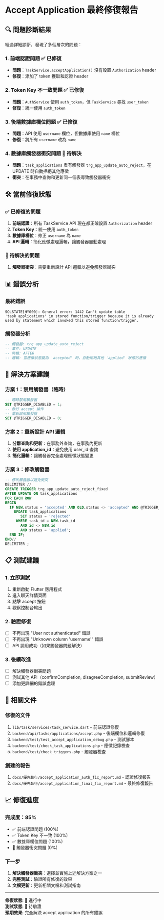 # Accept Application 最終修復報告

## 🔍 問題診斷結果

經過詳細診斷，發現了多個層次的問題：

### 1. **前端認證問題** ✅ 已修復
- **問題**：`TaskService.acceptApplication()` 沒有設置 `Authorization` header
- **修復**：添加了 token 獲取和認證 header

### 2. **Token Key 不一致問題** ✅ 已修復
- **問題**：`AuthService` 使用 `auth_token`，但 `TaskService` 尋找 `user_token`
- **修復**：統一使用 `auth_token`

### 3. **後端數據庫欄位問題** ✅ 已修復
- **問題**：API 使用 `username` 欄位，但數據庫使用 `name` 欄位
- **修復**：將所有 `username` 改為 `name`

### 4. **數據庫觸發器衝突問題** 🔄 待解決
- **問題**：`task_applications` 表有觸發器 `trg_app_update_auto_reject`，在 UPDATE 時自動拒絕其他應徵
- **衝突**：在事務中查詢和更新同一個表導致觸發器衝突

## 🛠️ 當前修復狀態

### ✅ 已修復的問題
1. **前端認證**：所有 TaskService API 現在都正確設置 `Authorization` header
2. **Token Key**：統一使用 `auth_token`
3. **數據庫欄位**：修正 `username` 為 `name`
4. **API 邏輯**：簡化應徵處理邏輯，讓觸發器自動處理

### 🔄 待解決的問題
1. **觸發器衝突**：需要重新設計 API 邏輯以避免觸發器衝突

## 📊 錯誤分析

### 最終錯誤
```
SQLSTATE[HY000]: General error: 1442 Can't update table 'task_applications' in stored function/trigger because it is already used by statement which invoked this stored function/trigger.
```

### 觸發器分析
```sql
-- 觸發器: trg_app_update_auto_reject
-- 事件: UPDATE
-- 時機: AFTER
-- 邏輯: 當應徵狀態變為 'accepted' 時，自動拒絕其他 'applied' 狀態的應徵
```

## 🎯 解決方案建議

### 方案 1：禁用觸發器（臨時）
```sql
-- 臨時禁用觸發器
SET @TRIGGER_DISABLED = 1;
-- 執行 accept 操作
-- 重新啟用觸發器
SET @TRIGGER_DISABLED = 0;
```

### 方案 2：重新設計 API 邏輯
1. **分離查詢和更新**：在事務外查詢，在事務內更新
2. **使用 application_id**：避免使用 user_id 查詢
3. **簡化邏輯**：讓觸發器完全處理應徵狀態變更

### 方案 3：修改觸發器
```sql
-- 修改觸發器以避免衝突
DELIMITER //
CREATE TRIGGER trg_app_update_auto_reject_fixed
AFTER UPDATE ON task_applications
FOR EACH ROW
BEGIN
  IF NEW.status = 'accepted' AND OLD.status <> 'accepted' AND @TRIGGER_DISABLED IS NULL THEN
    UPDATE task_applications
       SET status = 'rejected'
     WHERE task_id = NEW.task_id
       AND id <> NEW.id
       AND status = 'applied';
  END IF;
END//
DELIMITER ;
```

## 📋 測試建議

### 1. **立即測試**
1. 重新啟動 Flutter 應用程式
2. 進入聊天詳情頁面
3. 點擊 accept 按鈕
4. 觀察控制台輸出

### 2. **驗證修復**
- [ ] 不再出現 "User not authenticated" 錯誤
- [ ] 不再出現 "Unknown column 'username'" 錯誤
- [ ] API 調用成功（如果觸發器問題解決）

### 3. **後續改進**
- [ ] 解決觸發器衝突問題
- [ ] 測試其他 API（confirmCompletion, disagreeCompletion, submitReview）
- [ ] 添加更詳細的錯誤處理

## 🔧 相關文件

### 修復的文件
1. `lib/task/services/task_service.dart` - 前端認證修復
2. `backend/api/tasks/applications/accept.php` - 後端欄位和邏輯修復
3. `backend/test/test_accept_application_debug.php` - 測試腳本
4. `backend/test/check_task_applications.php` - 應徵記錄檢查
5. `backend/test/check_triggers.php` - 觸發器檢查

### 創建的報告
1. `docs/優先執行/accept_application_auth_fix_report.md` - 認證修復報告
2. `docs/優先執行/accept_application_final_fix_report.md` - 最終修復報告

## 📈 修復進度

### 完成度：85%
- ✅ 前端認證問題 (100%)
- ✅ Token Key 不一致 (100%)
- ✅ 數據庫欄位問題 (100%)
- 🔄 觸發器衝突問題 (0%)

### 下一步
1. **解決觸發器衝突**：選擇並實施上述解決方案之一
2. **完整測試**：驗證所有修復的效果
3. **文檔更新**：更新相關文檔和測試指南

---

**修復狀態**: 🔄 進行中  
**測試狀態**: 🔄 待驗證  
**預期效果**: 完全解決 accept application 的所有錯誤
